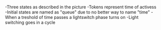 -Three states as described in the picture
-Tokens represent time of activess
-Initial states are named as "queue" due to no better way to name "time"
-When a treshold of time passes a lightswitch phase turns on 
-Light switching goes in a cycle

